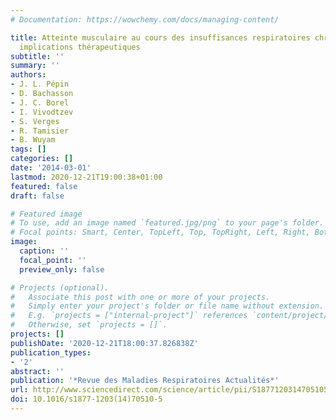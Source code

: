 ```yaml
---
# Documentation: https://wowchemy.com/docs/managing-content/

title: Atteinte musculaire au cours des insuffisances respiratoires chroniques - Explorations,
  implications thérapeutiques
subtitle: ''
summary: ''
authors:
- J. L. Pépin
- D. Bachasson
- J. C. Borel
- I. Vivodtzev
- S. Verges
- R. Tamisier
- B. Wuyam
tags: []
categories: []
date: '2014-03-01'
lastmod: 2020-12-21T19:00:38+01:00
featured: false
draft: false

# Featured image
# To use, add an image named `featured.jpg/png` to your page's folder.
# Focal points: Smart, Center, TopLeft, Top, TopRight, Left, Right, BottomLeft, Bottom, BottomRight.
image:
  caption: ''
  focal_point: ''
  preview_only: false

# Projects (optional).
#   Associate this post with one or more of your projects.
#   Simply enter your project's folder or file name without extension.
#   E.g. `projects = ["internal-project"]` references `content/project/deep-learning/index.md`.
#   Otherwise, set `projects = []`.
projects: []
publishDate: '2020-12-21T18:00:37.826838Z'
publication_types:
- '2'
abstract: ''
publication: '*Revue des Maladies Respiratoires Actualités*'
url: http://www.sciencedirect.com/science/article/pii/S1877120314705105
doi: 10.1016/s1877-1203(14)70510-5
---
```

